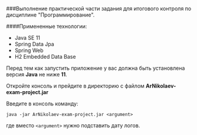 ###Выполнение практической части задания для итогового контроля по дисциплине "Программирование".

####Примененные технологии:
 * Java SE 11
 * Spring Data Jpa
 * Spring Web
 * H2 Embedded Data Base
 
 Перед тем как запустить приложение у вас должна быть установлена версия **Java** не ниже **11**. 
 
 Откройте консоль и прейдите в директорию с файлом **ArNikolaev-exam-project.jar**
 
 Введите в консоль команду:
 
 `java -jar ArNikolaev-exam-project.jar <argument>`
 
 где вместо `<argument>` нужно подставить дату логов.